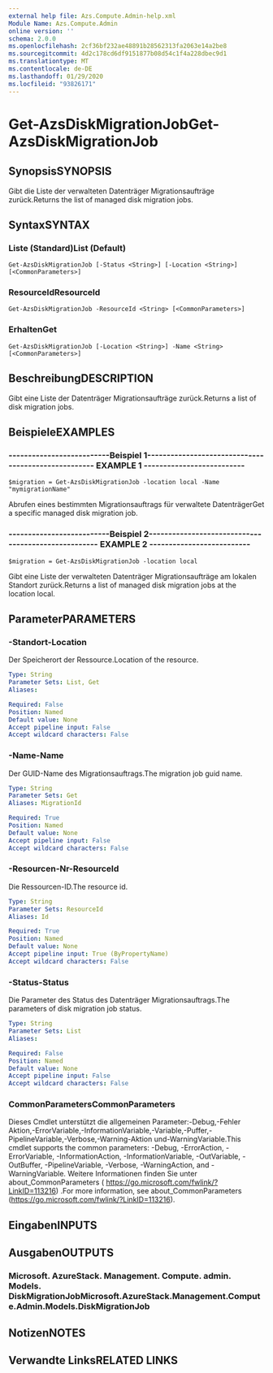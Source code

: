 ```yaml
---
external help file: Azs.Compute.Admin-help.xml
Module Name: Azs.Compute.Admin
online version: ''
schema: 2.0.0
ms.openlocfilehash: 2cf36bf232ae48891b28562313fa2063e14a2be8
ms.sourcegitcommit: 4d2c178cd6df9151877b08d54c1f4a228dbec9d1
ms.translationtype: MT
ms.contentlocale: de-DE
ms.lasthandoff: 01/29/2020
ms.locfileid: "93826171"
---
```

# <span data-ttu-id="04724-101">Get-AzsDiskMigrationJob</span><span class="sxs-lookup"><span data-stu-id="04724-101">Get-AzsDiskMigrationJob</span></span>

## <span data-ttu-id="04724-102">Synopsis</span><span class="sxs-lookup"><span data-stu-id="04724-102">SYNOPSIS</span></span>
<span data-ttu-id="04724-103">Gibt die Liste der verwalteten Datenträger Migrationsaufträge zurück.</span><span class="sxs-lookup"><span data-stu-id="04724-103">Returns the list of managed disk migration jobs.</span></span>

## <span data-ttu-id="04724-104">Syntax</span><span class="sxs-lookup"><span data-stu-id="04724-104">SYNTAX</span></span>

### <span data-ttu-id="04724-105">Liste (Standard)</span><span class="sxs-lookup"><span data-stu-id="04724-105">List (Default)</span></span>
```
Get-AzsDiskMigrationJob [-Status <String>] [-Location <String>] [<CommonParameters>]
```

### <span data-ttu-id="04724-106">ResourceId</span><span class="sxs-lookup"><span data-stu-id="04724-106">ResourceId</span></span>
```
Get-AzsDiskMigrationJob -ResourceId <String> [<CommonParameters>]
```

### <span data-ttu-id="04724-107">Erhalten</span><span class="sxs-lookup"><span data-stu-id="04724-107">Get</span></span>
```
Get-AzsDiskMigrationJob [-Location <String>] -Name <String> [<CommonParameters>]
```

## <span data-ttu-id="04724-108">Beschreibung</span><span class="sxs-lookup"><span data-stu-id="04724-108">DESCRIPTION</span></span>
<span data-ttu-id="04724-109">Gibt eine Liste der Datenträger Migrationsaufträge zurück.</span><span class="sxs-lookup"><span data-stu-id="04724-109">Returns a list of disk migration jobs.</span></span>

## <span data-ttu-id="04724-110">Beispiele</span><span class="sxs-lookup"><span data-stu-id="04724-110">EXAMPLES</span></span>

### <span data-ttu-id="04724-111">--------------------------Beispiel 1--------------------------</span><span class="sxs-lookup"><span data-stu-id="04724-111">-------------------------- EXAMPLE 1 --------------------------</span></span>
```
$migration = Get-AzsDiskMigrationJob -location local -Name "mymigrationName"
```

<span data-ttu-id="04724-112">Abrufen eines bestimmten Migrationsauftrags für verwaltete Datenträger</span><span class="sxs-lookup"><span data-stu-id="04724-112">Get a specific managed disk migration job.</span></span>

### <span data-ttu-id="04724-113">--------------------------Beispiel 2--------------------------</span><span class="sxs-lookup"><span data-stu-id="04724-113">-------------------------- EXAMPLE 2 --------------------------</span></span>
```
$migration = Get-AzsDiskMigrationJob -location local
```

<span data-ttu-id="04724-114">Gibt eine Liste der verwalteten Datenträger Migrationsaufträge am lokalen Standort zurück.</span><span class="sxs-lookup"><span data-stu-id="04724-114">Returns a list of managed disk migration jobs at the location local.</span></span>

## <span data-ttu-id="04724-115">Parameter</span><span class="sxs-lookup"><span data-stu-id="04724-115">PARAMETERS</span></span>

### <span data-ttu-id="04724-116">-Standort</span><span class="sxs-lookup"><span data-stu-id="04724-116">-Location</span></span>
<span data-ttu-id="04724-117">Der Speicherort der Ressource.</span><span class="sxs-lookup"><span data-stu-id="04724-117">Location of the resource.</span></span>

```yaml
Type: String
Parameter Sets: List, Get
Aliases: 

Required: False
Position: Named
Default value: None
Accept pipeline input: False
Accept wildcard characters: False
```

### <span data-ttu-id="04724-118">-Name</span><span class="sxs-lookup"><span data-stu-id="04724-118">-Name</span></span>
<span data-ttu-id="04724-119">Der GUID-Name des Migrationsauftrags.</span><span class="sxs-lookup"><span data-stu-id="04724-119">The migration job guid name.</span></span>

```yaml
Type: String
Parameter Sets: Get
Aliases: MigrationId

Required: True
Position: Named
Default value: None
Accept pipeline input: False
Accept wildcard characters: False
```

### <span data-ttu-id="04724-120">-Resourcen-Nr</span><span class="sxs-lookup"><span data-stu-id="04724-120">-ResourceId</span></span>
<span data-ttu-id="04724-121">Die Ressourcen-ID.</span><span class="sxs-lookup"><span data-stu-id="04724-121">The resource id.</span></span>

```yaml
Type: String
Parameter Sets: ResourceId
Aliases: Id

Required: True
Position: Named
Default value: None
Accept pipeline input: True (ByPropertyName)
Accept wildcard characters: False
```

### <span data-ttu-id="04724-122">-Status</span><span class="sxs-lookup"><span data-stu-id="04724-122">-Status</span></span>
<span data-ttu-id="04724-123">Die Parameter des Status des Datenträger Migrationsauftrags.</span><span class="sxs-lookup"><span data-stu-id="04724-123">The parameters of disk migration job status.</span></span>

```yaml
Type: String
Parameter Sets: List
Aliases: 

Required: False
Position: Named
Default value: None
Accept pipeline input: False
Accept wildcard characters: False
```

### <span data-ttu-id="04724-124">CommonParameters</span><span class="sxs-lookup"><span data-stu-id="04724-124">CommonParameters</span></span>
<span data-ttu-id="04724-125">Dieses Cmdlet unterstützt die allgemeinen Parameter:-Debug,-Fehler Aktion,-ErrorVariable,-InformationVariable,-Variable,-Puffer,-PipelineVariable,-Verbose,-Warning-Aktion und-WarningVariable.</span><span class="sxs-lookup"><span data-stu-id="04724-125">This cmdlet supports the common parameters: -Debug, -ErrorAction, -ErrorVariable, -InformationAction, -InformationVariable, -OutVariable, -OutBuffer, -PipelineVariable, -Verbose, -WarningAction, and -WarningVariable.</span></span> <span data-ttu-id="04724-126">Weitere Informationen finden Sie unter about_CommonParameters ( https://go.microsoft.com/fwlink/?LinkID=113216) .</span><span class="sxs-lookup"><span data-stu-id="04724-126">For more information, see about_CommonParameters (https://go.microsoft.com/fwlink/?LinkID=113216).</span></span>

## <span data-ttu-id="04724-127">Eingaben</span><span class="sxs-lookup"><span data-stu-id="04724-127">INPUTS</span></span>

## <span data-ttu-id="04724-128">Ausgaben</span><span class="sxs-lookup"><span data-stu-id="04724-128">OUTPUTS</span></span>

### <span data-ttu-id="04724-129">Microsoft. AzureStack. Management. Compute. admin. Models. DiskMigrationJob</span><span class="sxs-lookup"><span data-stu-id="04724-129">Microsoft.AzureStack.Management.Compute.Admin.Models.DiskMigrationJob</span></span>

## <span data-ttu-id="04724-130">Notizen</span><span class="sxs-lookup"><span data-stu-id="04724-130">NOTES</span></span>

## <span data-ttu-id="04724-131">Verwandte Links</span><span class="sxs-lookup"><span data-stu-id="04724-131">RELATED LINKS</span></span>

